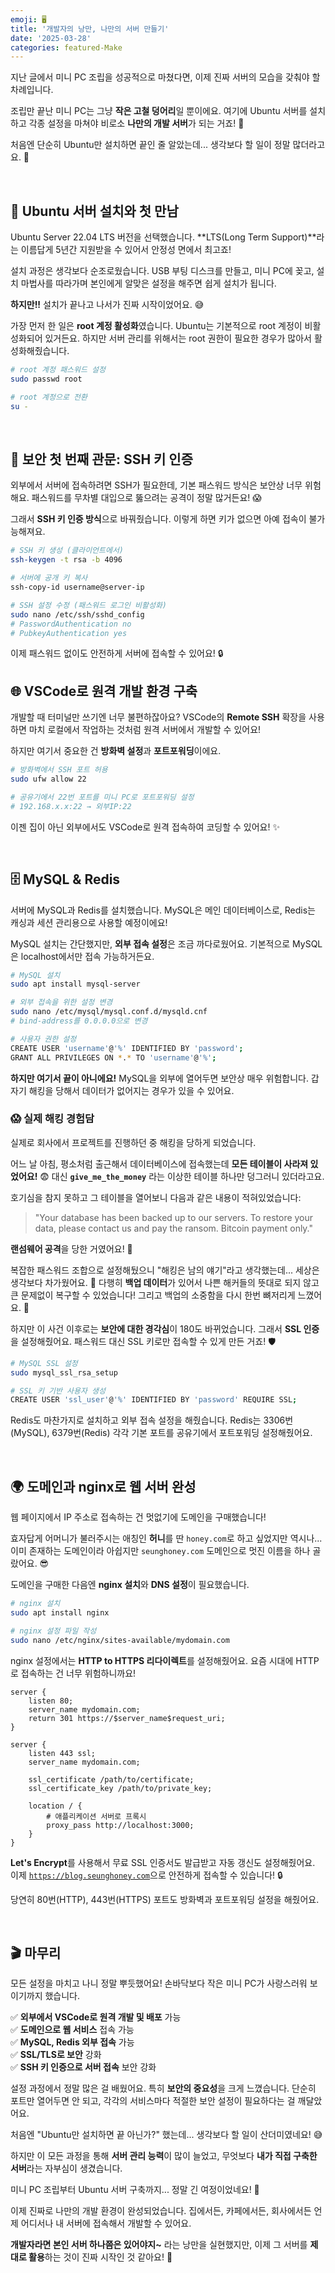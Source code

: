 ```yaml
---
emoji: 🖥️
title: '개발자의 낭만, 나만의 서버 만들기'
date: '2025-03-28'
categories: featured-Make
---
```


지난 글에서 미니 PC 조립을 성공적으로 마쳤다면, 이제 진짜 서버의 모습을 갖춰야 할 차례입니다.

조립만 끝난 미니 PC는 그냥 **작은 고철 덩어리**일 뿐이에요. 여기에 Ubuntu 서버를 설치하고 각종 설정을 마쳐야 비로소 **나만의 개발 서버**가 되는 거죠! 💪

처음엔 단순히 Ubuntu만 설치하면 끝인 줄 알았는데... 생각보다 할 일이 정말 많더라고요. 🤯

&nbsp;

## 🐧 Ubuntu 서버 설치와 첫 만남

Ubuntu Server 22.04 LTS 버전을 선택했습니다. **LTS(Long Term Support)**라는 이름답게 5년간 지원받을 수 있어서 안정성 면에서 최고죠!

설치 과정은 생각보다 순조로웠습니다. USB 부팅 디스크를 만들고, 미니 PC에 꽂고, 설치 마법사를 따라가며 본인에게 알맞은 설정을 해주면 쉽게 설치가 됩니다.

**하지만!!** 설치가 끝나고 나서가 진짜 시작이었어요. 😅

가장 먼저 한 일은 **root 계정 활성화**였습니다. Ubuntu는 기본적으로 root 계정이 비활성화되어 있거든요. 
하지만 서버 관리를 위해서는 root 권한이 필요한 경우가 많아서 활성화해줬습니다.

```bash
# root 계정 패스워드 설정
sudo passwd root

# root 계정으로 전환
su -
```

&nbsp;

## 🔐 보안 첫 번째 관문: SSH 키 인증

외부에서 서버에 접속하려면 SSH가 필요한데, 기본 패스워드 방식은 보안상 너무 위험해요. 패스워드를 무차별 대입으로 뚫으려는 공격이 정말 많거든요! 😱

그래서 **SSH 키 인증 방식**으로 바꿔줬습니다. 이렇게 하면 키가 없으면 아예 접속이 불가능해져요.

```bash
# SSH 키 생성 (클라이언트에서)
ssh-keygen -t rsa -b 4096

# 서버에 공개 키 복사
ssh-copy-id username@server-ip

# SSH 설정 수정 (패스워드 로그인 비활성화)
sudo nano /etc/ssh/sshd_config
# PasswordAuthentication no
# PubkeyAuthentication yes
```

이제 패스워드 없이도 안전하게 서버에 접속할 수 있어요! 🔒

## 🌐 VSCode로 원격 개발 환경 구축

개발할 때 터미널만 쓰기엔 너무 불편하잖아요? VSCode의 **Remote SSH** 확장을 사용하면 마치 로컬에서 작업하는 것처럼 원격 서버에서 개발할 수 있어요!

하지만 여기서 중요한 건 **방화벽 설정**과 **포트포워딩**이에요. 

```bash
# 방화벽에서 SSH 포트 허용
sudo ufw allow 22

# 공유기에서 22번 포트를 미니 PC로 포트포워딩 설정
# 192.168.x.x:22 → 외부IP:22
```

이젠 집이 아닌 외부에서도 VSCode로 원격 접속하여 코딩할 수 있어요! ✨

&nbsp;

## 🗄️ MySQL & Redis

서버에 MySQL과 Redis를 설치했습니다. MySQL은 메인 데이터베이스로, Redis는 캐싱과 세션 관리용으로 사용할 예정이에요!

MySQL 설치는 간단했지만, **외부 접속 설정**은 조금 까다로웠어요. 기본적으로 MySQL은 localhost에서만 접속 가능하거든요.

```bash
# MySQL 설치
sudo apt install mysql-server

# 외부 접속을 위한 설정 변경
sudo nano /etc/mysql/mysql.conf.d/mysqld.cnf
# bind-address를 0.0.0.0으로 변경

# 사용자 권한 설정
CREATE USER 'username'@'%' IDENTIFIED BY 'password';
GRANT ALL PRIVILEGES ON *.* TO 'username'@'%';
```

**하지만 여기서 끝이 아니에요!** MySQL을 외부에 열어두면 보안상 매우 위험합니다.
갑자기 해킹을 당해서 데이터가 없어지는 경우가 있을 수 있어요.

### 😱 실제 해킹 경험담

실제로 회사에서 프로젝트를 진행하던 중 해킹을 당하게 되었습니다.

어느 날 아침, 평소처럼 출근해서 데이터베이스에 접속했는데 **모든 테이블이 사라져 있었어요!** 😨
대신 **`give_me_the_money`** 라는 이상한 테이블 하나만 덩그러니 있더라고요.

호기심을 참지 못하고 그 테이블을 열어보니 다음과 같은 내용이 적혀있었습니다:

> "Your database has been backed up to our servers. To restore your data, please contact us and pay the ransom. Bitcoin payment only."

**랜섬웨어 공격**을 당한 거였어요! 🚨

복잡한 패스워드 조합으로 설정해뒀으니 "해킹은 남의 얘기"라고 생각했는데... 세상은 생각보다 차가웠어요. 🥶
다행히 **백업 데이터**가 있어서 나쁜 해커들의 뜻대로 되지 않고 큰 문제없이 복구할 수 있었습니다! 
그리고 백업의 소중함을 다시 한번 뼈저리게 느꼈어요. 💾

하지만 이 사건 이후로는 **보안에 대한 경각심**이 180도 바뀌었습니다. 
그래서 **SSL 인증**을 설정해줬어요. 패스워드 대신 SSL 키로만 접속할 수 있게 만든 거죠! 🛡️

```bash
# MySQL SSL 설정
sudo mysql_ssl_rsa_setup

# SSL 키 기반 사용자 생성
CREATE USER 'ssl_user'@'%' IDENTIFIED BY 'password' REQUIRE SSL;
```

Redis도 마찬가지로 설치하고 외부 접속 설정을 해줬습니다. Redis는 3306번(MySQL), 6379번(Redis) 각각 기본 포트를 공유기에서 포트포워딩 설정해줬어요.

&nbsp;

## 🌍 도메인과 nginx로 웹 서버 완성

웹 페이지에서 IP 주소로 접속하는 건 멋없기에 도메인을 구매했습니다!

효자답게 어머니가 불러주시는 애칭인 **허니**를 딴 `honey.com`로 하고 싶었지만 역시나... 이미 존재하는 도메인이라 
아쉽지만 `seunghoney.com` 도메인으로 멋진 이름을 하나 골랐어요. 😎

도메인을 구매한 다음엔 **nginx 설치**와 **DNS 설정**이 필요했습니다.

```bash
# nginx 설치
sudo apt install nginx

# nginx 설정 파일 작성
sudo nano /etc/nginx/sites-available/mydomain.com
```

nginx 설정에서는 **HTTP to HTTPS 리다이렉트**를 설정해줬어요. 요즘 시대에 HTTP로 접속하는 건 너무 위험하니까요!

```nginx
server {
    listen 80;
    server_name mydomain.com;
    return 301 https://$server_name$request_uri;
}

server {
    listen 443 ssl;
    server_name mydomain.com;
    
    ssl_certificate /path/to/certificate;
    ssl_certificate_key /path/to/private_key;
    
    location / {
        # 애플리케이션 서버로 프록시
        proxy_pass http://localhost:3000;
    }
}
```

**Let's Encrypt**를 사용해서 무료 SSL 인증서도 발급받고 자동 갱신도 설정해줬어요. 
이제 [`https://blog.seunghoney.com`](https://blog.seunghoney.com)으로 안전하게 접속할 수 있습니다! 🔒

당연히 80번(HTTP), 443번(HTTPS) 포트도 방화벽과 포트포워딩 설정을 해줬어요.

&nbsp;

## 🎬 마무리

모든 설정을 마치고 나니 정말 뿌듯했어요! 손바닥보다 작은 미니 PC가 사랑스러워 보이기까지 했습니다.

✅ **외부에서 VSCode로 원격 개발 및 배포** 가능  
✅ **도메인으로 웹 서비스** 접속 가능  
✅ **MySQL, Redis 외부 접속** 가능  
✅ **SSL/TLS로 보안** 강화  
✅ **SSH 키 인증으로 서버 접속** 보안 강화  

설정 과정에서 정말 많은 걸 배웠어요. 특히 **보안의 중요성**을 크게 느꼈습니다. 
단순히 포트만 열어두면 안 되고, 각각의 서비스마다 적절한 보안 설정이 필요하다는 걸 깨달았어요.

처음엔 "Ubuntu만 설치하면 끝 아닌가?" 했는데... 생각보다 할 일이 산더미였네요! 😅

하지만 이 모든 과정을 통해 **서버 관리 능력**이 많이 늘었고, 무엇보다 **내가 직접 구축한 서버**라는 자부심이 생겼습니다.

미니 PC 조립부터 Ubuntu 서버 구축까지... 정말 긴 여정이었네요! 🚀

이제 진짜로 나만의 개발 환경이 완성되었습니다. 집에서든, 카페에서든, 회사에서든 언제 어디서나 내 서버에 접속해서 개발할 수 있어요.

**개발자라면 본인 서버 하나쯤은 있어야지~** 라는 낭만을 실현했지만, 이제 그 서버를 **제대로 활용**하는 것이 진짜 시작인 것 같아요! 💪
```toc
``` 